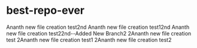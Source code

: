 # best-repo-ever
Ananth new file creation test2nd
Ananth new file creation test12nd
Ananth new file creation test22nd--Added New Branch2
2Ananth new file creation test
2Ananth new file creation test1
2Ananth new file creation test2
